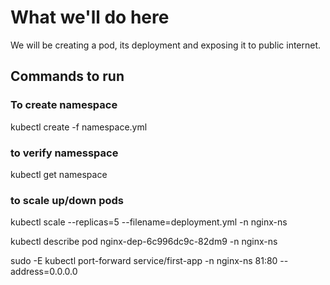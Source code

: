 # What we'll do here

We will be creating a pod, its deployment and exposing it to public internet.

## Commands to run

### To create namespace

kubectl create -f namespace.yml

### to verify namesspace

kubectl get namespace

### to scale up/down pods

kubectl scale --replicas=5 --filename=deployment.yml -n nginx-ns


kubectl describe pod nginx-dep-6c996dc9c-82dm9 -n nginx-ns



sudo -E kubectl port-forward service/first-app -n nginx-ns 81:80 --address=0.0.0.0
